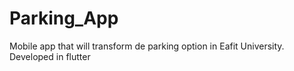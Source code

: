 # Parking_App
Mobile app that will transform de parking option in Eafit University. Developed in flutter 
